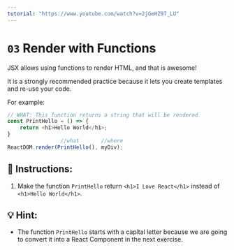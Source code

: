 ```yaml
---
tutorial: "https://www.youtube.com/watch?v=2jGeHZ97_LU"
---
```


# `03` Render with Functions

JSX allows using functions to render HTML, and that is awesome!

It is a strongly recommended practice because it lets you create templates and re-use your code.

For example:

```js
// WHAT: This function returns a string that will be rendered
const PrintHello = () => {
    return <h1>Hello World</h1>;
}
                 //what       //where
ReactDOM.render(PrintHello(), myDiv);
```

## 📝 Instructions:

1. Make the function `PrintHello` return `<h1>I Love React</h1>` instead of `<h1>Hello World</h1>`.

## 💡 Hint:

+ The function `PrintHello` starts with a capital letter because we are going to convert it into a React Component in the next exercise.
